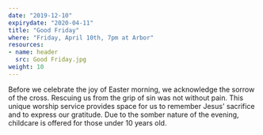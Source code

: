 ```yaml
---
date: "2019-12-10"
expirydate: "2020-04-11"
title: "Good Friday"
where: "Friday, April 10th, 7pm at Arbor"
resources:
- name: header
  src: Good Friday.jpg
weight: 10
---
```


Before we celebrate the joy of Easter morning, we acknowledge the sorrow of the cross. Rescuing us from the grip of sin was not without pain. This unique worship service provides space for us to remember Jesus' sacrifice and to express our gratitude. Due to the somber nature of the evening, childcare is offered for those under 10 years old.

